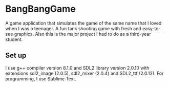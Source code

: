 # BangBangGame
A game application that simulates the game of the same name that I loved when I was a teenager.
A fun tank shooting game with fresh and easy-to-see graphics. Also this is the major project I had to do as a third-year student.

## Set up
I use g++ compiler version 8.1.0 and SDL2 library version 2.0.10 with extensions sdl2_image (2.0.5), sdl2_mixer (2.0.4) and SDL2_ttf (2.0.12). For programming, I use Sublime Text.

